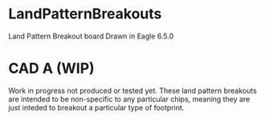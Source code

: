 LandPatternBreakouts
====================

Land Pattern Breakout board 
Drawn in Eagle 6.5.0

CAD A (WIP)
================
Work in progress
not produced or tested yet.
These land pattern breakouts are intended to be non-specific to any particular chips, meaning they are just inteded to breakout a particular type of footprint. 

